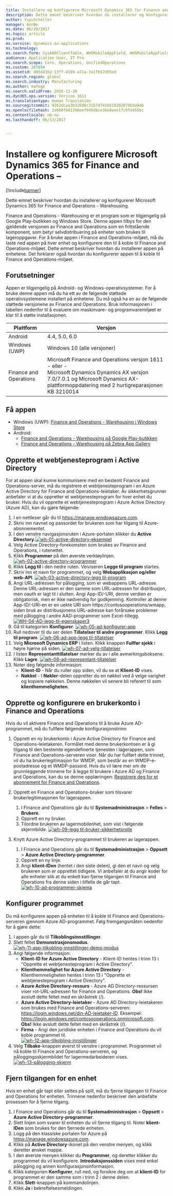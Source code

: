```yaml
---
title: Installere og konfigurere Microsoft Dynamics 365 for Finance and Operations &#8211;
description: Dette emnet beskriver hvordan du installerer og konfigurerer Microsoft Dynamics 365 for Finance and Operations - Warehousing.
author: YuyuScheller
manager: AnnBe
ms.date: 06/20/2017
ms.topic: article
ms.prod: 
ms.service: dynamics-ax-applications
ms.technology: 
ms.search.form: SysAADClientTable, WHSMobileAppField, WHSMobileAppFieldPriority, WHSRFMenu, WHSRFMenuItem, WHSWorker
audience: Application User, IT Pro
ms.search.scope: Core, Operations, UnifiedOperations
ms.custom: 267694
ms.assetid: d95d43b2-13ff-4189-a71a-3a1fb57d55ed
ms.search.region: global
ms.search.industry: Manufacturing
ms.author: mafoge
ms.search.validFrom: 2016-11-30
ms.dyn365.ops.version: Version 1611
ms.translationtype: Human Translation
ms.sourcegitcommit: 9262dcaa3b326d8c31b7d7416b102920795da94b
ms.openlocfilehash: 2e6b0fb81396eef945dbce3be8aee17c9fd455bc
ms.contentlocale: nb-no
ms.lasthandoff: 06/13/2017


---
```


# Installere og konfigurere Microsoft Dynamics 365 for Finance and Operations &#8211;
<a id="install-and-configure-microsoft-dynamics-365-for-finance-and-operations-8211-warehousing" class="xliff"></a>

[!include[banner](../includes/banner.md)]


Dette emnet beskriver hvordan du installerer og konfigurerer Microsoft Dynamics 365 for Finance and Operations - Warehousing.

Finance and Operations - Warehousing er et program som er tilgjengelig på Google Play-butikken og Windows Store. Denne appen tilbys for den gjeldende versjonen av Finance and Operations som en frittstående komponent, som betyr selvdistribuering på enheter som brukes til lageroppgaver. For å bruke appen i Finance and Operations-miljøet, må du laste ned appen på hver enhet og konfigurere den til å koble til Finance and Operations-miljøet. Dette emnet beskriver hvordan du installerer appen på enhetene. Det forklarer også hvordan du konfigurerer appen til å koble til Finance and Operations-miljøet.

## Forutsetninger
<a id="prerequisites" class="xliff"></a>
Appen er tilgjengelig på Android- og Windows-operativsystemer. For å bruke denne appen må du ha ett av de følgende støttede operativsystemene installert på enhetene. Du må også ha en av de følgende støttede versjonene av Finance and Operations. Bruk informasjonen i tabellen nedenfor til å evaluere om maskinvare- og programvaremiljøet er klar til å støtte installasjonen.

| Plattform                    | Versjon                                                                                                                                                                     |
|-----------------------------|-----------------------------------------------------------------------------------------------------------------------------------------------------------------------------|
| Android                     | 4.4, 5.0, 6.0                                                                                                                                                               |
| Windows (UWP)               | Windows 10 (alle versjoner)                                                                                                                                                   |
| Finance and Operations | Microsoft Finance and Operations versjon 1611 <br>- eller - <br>Microsoft Dynamics Dynamics AX versjon 7.0/7.0.1 og Microsoft Dynamics AX-plattformoppdatering med 2 hurtigreparasjonen KB 3210014 |

## Få appen
<a id="get-the-app" class="xliff"></a>
-   Windows (UWP): [Finance and Operations - Warehousing i Windows Store](https://www.microsoft.com/store/apps/9p1bffd5tstm)
-   Android:
    - [Finance and Operations - Warehousing på Google Play-butikken](https://play.google.com/store/apps/details?id=com.Microsoft.Dynamics365forOperationsWarehousing)
    - [Finance and Operations - Warehousing på Zebra App Gallery](https://appgallery.zebra.com/showcase/apps/146?type=showcase)

## Opprette et webtjenesteprogram i Active Directory
<a id="create-a-web-service-application-in-active-directory" class="xliff"></a>
For at appen skal kunne kommunisere med en bestemt Finance and Operations-server, må du registrere et webtjenesteprogram i en Azure Active Directory for Finance and Operations-leietaker. Av sikkerhetsgrunner anbefaler vi at du oppretter et webtjenesteprogram for hver enhet du bruker. Hvis du vil opprette et webtjenesteprogram i Azure Active Directory (Azure AD), kan du gjøre følgende:

1.  I en nettleser går du til <https://manage.windowsazure.com>.
2.  Skriv inn navnet og passordet for brukeren som har tilgang til Azure-abonnementet.
3.  I den venstre navigasjonsruten i Azure-portalen klikker du **Active Directory**.[](./media/wh-01-active-directory-example.png)[![wh-01-active-directory-eksempel](./media/wh-01-active-directory-example.png)](./media/wh-01-active-directory-example.png)
4.  Velg Active Directory-forekomsten som brukes av Finance and Operations, i rutenettet.
5.  Klikk **Programmer** på den øverste verktøylinjen. [![wh-02-active-directory-programmer](./media/wh-02-active-directory-applications-1024x197.png)](./media/wh-02-active-directory-applications.png)
6.  Klikk **Legg til** i den nedre ruten. Veiviseren **Legge til program** startes.
7.  Skriv inn et navn for programmet, og velg **Webapplikasjon og/eller web-API**. [![wh-03-active-directory-legg til-program](./media/wh-03-active-directory-add-application.png)](./media/wh-03-active-directory-add-application.png)
8.  Angi URL-adressen for pålogging, som er webappens URL-adresse. Denne URL-adressen er den samme som URL-adressen for distribusjon, men oauth er lagt til i slutten. Angi App-ID/-URI, denne verdien er obligatorisk, men er ikke nødvendig for godkjenning. Kontroller at denne App-ID/-URI-en er en uekte URI som https://contosooperations/wmapp, siden bruk av distribusjonens URL-adresse kan forårsake problemer med pålogging i andre AAD-programmer som Excel-tillegg. [![WH-04-AD-legg-til-egenskaper3](./media/WH-04-AD-add-properties3.png)](./media/WH-04-AD-add-properties3.png)
9.  Gå til kategorien **Konfigurer**. [![wh-05-ad-konfigurer-app](./media/wh-05-ad-configure-app.png)](./media/wh-05-ad-configure-app.png)
10. Rull nedover til du ser delen **Tillatelser til andre programmer**. Klikk **Legg til program**. [![wh-06-ad-app-legg til-tillatelser](./media/wh-06-ad-app-add-permissions.png)](./media/wh-06-ad-app-add-permissions.png)
11. Velg **Microsoft Dynamics ERP** i listen. Klikk knappen **Fullfør sjekk** i høyre hjørne på siden. [![wh-07-ad-velg-tillatelser](./media/wh-07-ad-select-permissions.png)](./media/wh-07-ad-select-permissions.png)
12. I listen **Representanttillatelser** merker du av i alle avmerkingsboksene. Klikk **Lagre**. [![wh-08-ad-representant-tillatelser](./media/wh-08-ad-delegate-permissions.png)](./media/wh-08-ad-delegate-permissions.png)
13. Noter deg følgende informasjon:
    -   **Klient-ID** - Når du ruller opp siden, vil du se at **Klient-ID** vises.
    -   **Nøkkel** - I **Nøkler**-delen oppretter du en nøkkel ved å velge varighet og kopiere nøkkelen. Denne nøkkelen vil senere bli referert til som **klienthemmeligheten**.

## Opprette og konfigurere en brukerkonto i Finance and Operations
<a id="create-and-configure-a-user-account-in-finance-and-operations" class="xliff"></a>
Hvis du vil aktivere Finance and Operations til å bruke Azure AD-programmet, må du fullføre følgende konfigurasjonstrinn:

1.  Opprett en ny brukerkonto i Azure Active Directory for Finance and Operations-leietakeren. Formålet med denne brukerkontoen er å gi tilgang til den bestemte egendefinerte tjenesten i lagerappen, som Finance and Operations-serveren viser. Når du har fullført dette trinnet, vil du ha brukerlegitimasjon for WMDP, som består av en WMDP-e-postadresse og et WMDP-passord. Hvis du vil lære mer om de grunnleggende trinnene for å legge til brukere i Azure AD og Finance and Operations, kan du se denne opplæringen: [Registrere deg for et abonnement for Finance and Operations](/dynamics365/unified-operations/dev-itpro/dev-tools/sign-up-preview-subscription).
2.  Opprett en Finance and Operations-bruker som tilsvarer brukerlegitimasjonen for lagerappen.
    1.  I Finance and Operations går du til **Systemadministrasjon** &gt; **Felles** &gt; **Brukere**.
    2.  Opprett en ny bruker.
    3.  Tilordne brukeren av lagermobilenhet, som vist i følgende skjermbilde. [![wh-09-legg til-bruker-sikkerhetsrolle](./media/wh-09-add-user-security-role.png)](./media/wh-09-add-user-security-role.png)

3.  Knytt Azure Active Directory-programmet til brukeren av lagerappen.
    1.  I Finance and Operations går du til **Systemadministrasjon** &gt; **Oppsett** &gt; **Azure Active Directory-programmer**.
    2.  Opprett en ny linje.
    3.  Angi **klient-IDen** (hentet i den siste delen), gi den et navn og velg brukeren som er opprettet tidligere. Vi anbefaler at du angir koder for alle enheter slik at du enkelt kan fjerne tilgangen til Finance and Operations fra denne siden i tilfelle de går tapt. [![wh-10-ad-programmer-skjema](./media/wh-10-ad-applications-form.png)](./media/wh-10-ad-applications-form.png)

## Konfigurer programmet
<a id="configure-the-application" class="xliff"></a>
Du må konfigurere appen på enheten til å koble til Finance and Operations-serveren gjennom Azure AD-programmet. Følg fremgangsmåten nedenfor for å gjøre dette:

1.  I appen går du til **Tilkoblingsinnstillinger**.
2.  Slett feltet **Demonstrasjonsmodus**. <br>[![wh-11-app-tilkobling-innstillinger-demo-modus](./media/wh-11-app-connection-settings-demo-mode-169x300.png)](./media/wh-11-app-connection-settings-demo-mode.png)
3.  Angi følgende informasjon: 
    + **Klient-ID for Azure Active Directory** - Klient-ID hentes i trinn 13 i "Opprette et webtjenesteprogram i Active Directory". 
    + **Klienthemmelighet for Azure Active Directory** - Klienthemmeligheten hentes i trinn 13 i "Opprette et webtjenesteprogram i Active Directory". 
    + **Azure Active Directory-ressurs** - Azure AD Directory-ressursen viser rot-URL-adressen for Finance and Operations. **Obs!** Ikke avslutt dette feltet med en skråstrek (/). 
    + **Azure Active Directory-leietaker** - Azure AD Directory-leietakeren som brukes med Finance and Operations-serveren: https://login.windows.net/din-AD-leietaker-ID. Eksempel: https://login.windows.net/contosooperations.onmicrosoft.com. 
    <br>**Obs!** Ikke avslutt dette feltet med en skråstrek (/). 
    + **Firma** - Angi den juridiske enheten i Finance and Operations du vil koble programmet til. <br>[![wh-12-app-tilkobling-innstillinger](./media/wh-12-app-connection-settings-169x300.png)](./media/wh-12-app-connection-settings.png)
4.  Velg **Tilbake**-knappen øverst til venstre i programmet. Programmet vil nå koble til Finance and Operations-serveren, og påloggingsskjermbildet for lagermedarbeideren vises. <br>[![wh-13-pålogging-skjerm](./media/wh-13-log-in-screen-180x300.png)](./media/wh-13-log-in-screen.png)

## Fjern tilgangen for en enhet
<a id="remove-access-for-a-device" class="xliff"></a>
Hvis en enhet går tapt eller settes på spill, må du fjerne tilgangen til Finance and Operations for enheten. Trinnene nedenfor beskriver den anbefalte prosessen for å fjerne tilgang.

1.  I Finance and Operations går du til **Systemadministrasjon** &gt; **Oppsett** &gt; **Azure Active Directory-programmer**.
2.  Slett linjen som svarer til enheten du vil fjerne tilgang til. Noter **klient-IDen** som brukes for den fjernede enheten.
3.  Logg på den klassiske portalen for Azure på <https://manage.windowsazure.com>.
4.  Klikk på **Active Directory**-ikonet på den venstre menyen, og klikk deretter ønsket mappe.
5.  I den øverste menyen klikker du **Programmer**, og deretter klikker du programmet du vil konfigurere. **Introduksjonssiden** vises med enkel pålogging og annen konfigurasjonsinformasjon.
6.  Klikk kategorien **Konfigurer**, rull ned, og forsikre deg om at **klient-ID** for programmet er den samme som i trinn 2 i denne delen.
7.  Klikk **Slett**-knappen på kommandolinjen.
8.  Klikk **Ja** i bekreftelsesmeldingen.






